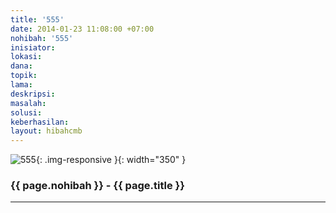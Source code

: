 ```yaml
---
title: '555'
date: 2014-01-23 11:08:00 +07:00
nohibah: '555'
inisiator: 
lokasi: 
dana: 
topik: 
lama: 
deskripsi: 
masalah: 
solusi: 
keberhasilan: 
layout: hibahcmb
---
```


![555](/static/img/hibahcmb/555.png){: .img-responsive }{: width="350" }

### {{ page.nohibah }} - {{ page.title }}

---
